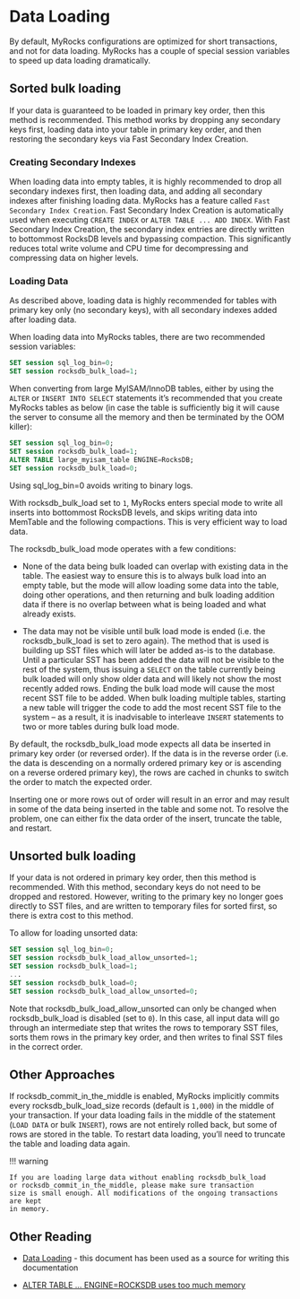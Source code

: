 # Data Loading

By default, MyRocks configurations are optimized for short transactions,
and not for data loading. MyRocks has a couple of special session variables
to speed up data loading dramatically.

## Sorted bulk loading

If your data is guaranteed to be loaded in primary key order, then this method
is recommended. This method works by dropping any secondary keys first, loading
data into your table in primary key order, and then restoring the secondary
keys via Fast Secondary Index Creation.

### Creating Secondary Indexes

When loading data into empty tables, it is highly recommended to drop all
secondary indexes first, then loading data, and adding all secondary indexes
after finishing loading data. MyRocks has a feature called `Fast Secondary
Index Creation`. Fast Secondary Index Creation is automatically used when
executing `CREATE INDEX` or `ALTER TABLE ... ADD INDEX`. With Fast
Secondary Index Creation, the secondary index entries are directly written
to bottommost RocksDB levels and bypassing compaction. This significantly
reduces total write volume and CPU time for decompressing and compressing
data on higher levels.

### Loading Data

As described above, loading data is highly recommended for tables with primary
key only (no secondary keys), with all secondary indexes added after loading
data.

When loading data into MyRocks tables, there are two recommended session
variables:

```sql
SET session sql_log_bin=0;
SET session rocksdb_bulk_load=1;
```

When converting from large MyISAM/InnoDB tables, either by using the `ALTER`
or `INSERT INTO SELECT` statements it’s recommended that you
create MyRocks tables as below (in case the table is sufficiently big it will
cause the server to consume all the memory and then be terminated by the OOM
killer):

```sql
SET session sql_log_bin=0;
SET session rocksdb_bulk_load=1;
ALTER TABLE large_myisam_table ENGINE=RocksDB;
SET session rocksdb_bulk_load=0;
```

Using sql_log_bin=0 avoids writing to binary logs.

With rocksdb_bulk_load set to `1`, MyRocks enters special mode to
write all inserts into bottommost RocksDB levels, and skips writing data into
MemTable and the following compactions. This is very efficient way to load
data.

The rocksdb_bulk_load mode operates with a few conditions:

* None of the data being bulk loaded can overlap with existing data in the
table. The easiest way to ensure this is to always bulk load into an empty
table, but the mode will allow loading some data into the table, doing other
operations, and then returning and bulk loading addition data if there is no
overlap between what is being loaded and what already exists.

* The data may not be visible until bulk load mode is ended (i.e. the
rocksdb_bulk_load is set to zero again). The method that is used
is building up SST files which will later be added as-is to the database.
Until a particular SST has been added the data will not be visible to the
rest of the system, thus issuing a `SELECT` on the table currently being
bulk loaded will only show older data and will likely not show the most
recently added rows. Ending the bulk load mode will cause the most recent SST
file to be added. When bulk loading multiple tables, starting a new table
will trigger the code to add the most recent SST file to the system – as a
result, it is inadvisable to interleave `INSERT` statements to two or more
tables during bulk load mode.

By default, the rocksdb_bulk_load mode expects all data be inserted
in primary key order (or reversed order). If the data is in the reverse order
(i.e. the data is descending on a normally ordered primary key or is ascending
on a reverse ordered primary key), the rows are cached in chunks to switch the
order to match the expected order.

Inserting one or more rows out of order will result in an error and may result
in some of the data being inserted in the table and some not. To resolve the
problem, one can either fix the data order of the insert, truncate the table,
and restart.

## Unsorted bulk loading

If your data is not ordered in primary key order, then this method is
recommended. With this method, secondary keys do not need to be dropped and
restored. However, writing to the primary key no longer goes directly to SST
files, and are written to temporary files for sorted first, so there is extra
cost to this method.

To allow for loading unsorted data:

```sql
SET session sql_log_bin=0;
SET session rocksdb_bulk_load_allow_unsorted=1;
SET session rocksdb_bulk_load=1;
...
SET session rocksdb_bulk_load=0;
SET session rocksdb_bulk_load_allow_unsorted=0;
```

Note that rocksdb_bulk_load_allow_unsorted can only be changed when
rocksdb_bulk_load is disabled (set to `0`). In this case, all
input data will go through an intermediate step that writes the rows to
temporary SST files, sorts them rows in the primary key order, and then writes
to final SST files in the correct order.

## Other Approaches

If rocksdb_commit_in_the_middle is enabled, MyRocks implicitly
commits every rocksdb_bulk_load_size records (default is `1,000`)
in the middle of your transaction. If your data loading fails in the middle of
the statement (`LOAD DATA` or bulk `INSERT`), rows are not entirely rolled
back, but some of rows are stored in the table. To restart data loading, you’ll
need to truncate the table and loading data again.

!!! warning

    If you are loading large data without enabling rocksdb_bulk_load
    or rocksdb_commit_in_the_middle, please make sure transaction
    size is small enough. All modifications of the ongoing transactions are kept
    in memory.

## Other Reading

* [Data Loading](https://github.com/facebook/mysql-5.6/wiki/Data-Loading) -
this document has been used as a source for writing this documentation

* [ALTER TABLE … ENGINE=ROCKSDB uses too much memory](https://github.com/facebook/mysql-5.6/issues/692)

